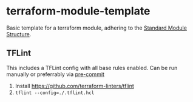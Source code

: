 # terraform-module-template
Basic template for a terraform module, adhering to the [Standard Module Structure](https://developer.hashicorp.com/terraform/language/modules/develop/structure).



## TFLint
This includes a TFLint config with all base rules enabled. Can be run manually or preferrably via [pre-commit](https://github.com/antonbabenko/pre-commit-terraform)
1. Install https://github.com/terraform-linters/tflint
1. `tflint --config=./.tflint.hcl`
